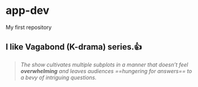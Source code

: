 # app-dev
My first repository
## I like Vagabond (K-drama) series.:+1:
> *The show cultivates multiple subplots in a manner that doesn’t feel **overwhelming** and leaves audiences ==hungering for answers== to a bevy of intriguing questions.*

